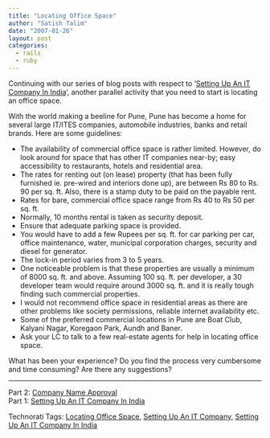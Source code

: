 ```yaml
---
title: "Locating Office Space"
author: "Satish Talim"
date: "2007-01-26"
layout: post
categories:
  - rails
  - ruby
---
```

Continuing with our series of blog posts with respect to ‘[Setting Up An
IT Company In
India](http://rubylearning.com/blog/2007/01/20/setting-up-an-it-company-in-india/)‘,
another parallel activity that you need to start is locating an office
space. <!--more-->

With the world making a beeline for Pune, Pune has become a home for
several large IT/ITES companies, automobile industries, banks and retail
brands. Here are some guidelines:

-   The availability of commercial office space is rather limited.
    However, do look around for space that has other IT companies
    near-by; easy accessibility to restaurants, hotels and residential
    area.
-   The rates for renting out (on lease) property (that has been fully
    furnished ie. pre-wired and interiors done up), are between Rs 80 to
    Rs. 90 per sq. ft. Also, there is a stamp duty to be paid on the
    payable rent.
-   Rates for bare, commercial office space range from Rs 40 to Rs 50
    per sq. ft.
-   Normally, 10 months rental is taken as security deposit.
-   Ensure that adequate parking space is provided.
-   You would have to add a few Rupees per sq. ft. for car parking per
    car, office maintenance, water, municipal corporation charges,
    security and diesel for generator.
-   The lock-in period varies from 3 to 5 years.
-   One noticeable problem is that these properties are usually a
    minimum of 8000 sq. ft. and above. Assuming 100 sq. ft. per
    developer, a 30 developer team would require around 3000 sq. ft. and
    it is really tough finding such commercial properties.
-   I would not recommend office space in residential areas as there are
    other problems like society permissions, reliable internet
    availability etc.
-   Some of the preferred commercial locations in Pune are Boat Club,
    Kalyani Nagar, Koregaon Park, Aundh and Baner.
-   Ask your LC to talk to a few real-estate agents for help in locating
    office space.

What has been your experience? Do you find the process very cumbersome
and time consuming? Are there any suggestions?

* * * * *

Part 2: [Company Name
Approval](http://rubylearning.com/blog/2007/01/26/company-name-approval/)\
Part 1: [Setting Up An IT Company In
India](http://rubylearning.com/blog/2007/01/20/setting-up-an-it-company-in-india/)

Technorati Tags: [Locating Office
Space](http://technorati.com/tag/Locating+Office+Space), [Setting Up An
IT Company](http://technorati.com/tag/Setting+Up+An+IT+Company),
[Setting Up An IT Company In
India](http://technorati.com/tag/Setting+Up+An+IT+Company+In+India)
